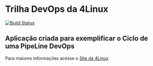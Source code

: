 # Trilha DevOps da 4Linux

<!-- Altere a Flag abaixo com sua URL do Travis -->
[![Build Status](https://travis-ci.org/githubleafar/DevOpsLab-HelloWorld.svg?branch=master)](https://travis-ci.org/githubleafar/DevOpsLab-HelloWorld)

## Aplicação criada para exemplificar o Ciclo de uma PipeLine DevOps


Para maiores informações acesse o [Site da 4Linux](https://www.4linux.com.br/cursos/devops)
